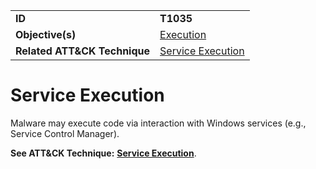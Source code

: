 |||
|---------|------------------------|
|**ID**|**T1035**|
|**Objective(s)**|[Execution](https://github.com/MBCProject/mbc-markdown/tree/master/execution)|
|**Related ATT&CK Technique**|[Service Execution](https://attack.mitre.org/techniques/T1035)|

Service Execution
=================
Malware may execute code via interaction with Windows services (e.g., Service Control Manager).

**See ATT&CK Technique:** [**Service Execution**](https://attack.mitre.org/techniques/T1035).